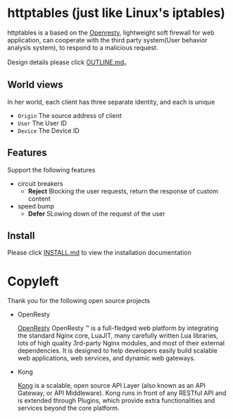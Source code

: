 # httptables (just like Linux's iptables)
httptables is a based on the [Openresty](#OpenResty), lightweight soft firewall for web application, can cooperate with the third party system(User behavior analysis system), to respond to a malicious request.


Design details please click [OUTLINE.md](OUTLINE.md)。

## World views 
In her world, each client has three separate identity, and each is unique

* `Origin` The source address of client
* `User`   The User ID
* `Device` The Device ID

## Features
Support the following features

* circuit breakers
  * **Reject** Blocking the user requests, return the response of custom content
* speed bump
  * **Defer** SLowing down of the request of the user

## Install
Please click [INSTALL.md](doc/INSTALL.md) to view the installation documentation


# Copyleft
Thank you for the following open source projects


* <span id = "OpenResty">OpenResty</span>

  [OpenResty](https://openresty.org/en/) OpenResty ™ is a full-fledged web platform by integrating the standard Nginx core, LuaJIT, many carefully written Lua libraries, lots of high quality 3rd-party Nginx modules, and most of their external dependencies. It is designed to help developers easily build scalable web applications, web services, and dynamic web gateways.

* Kong

  [Kong](http://www.getkong.org/) is a scalable, open source API Layer (also known as an API Gateway, or API Middleware). Kong runs in front of any RESTful API and is extended through Plugins, which provide extra functionalities and services beyond the core platform.

